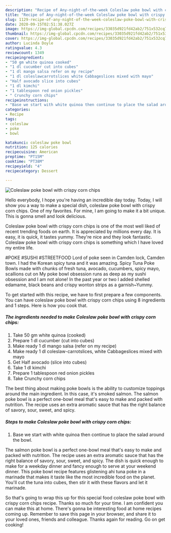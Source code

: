 ```yaml
---
description: "Recipe of Any-night-of-the-week Coleslaw poke bowl with crispy corn chips"
title: "Recipe of Any-night-of-the-week Coleslaw poke bowl with crispy corn chips"
slug: 1129-recipe-of-any-night-of-the-week-coleslaw-poke-bowl-with-crispy-corn-chips
date: 2020-09-15T02:51:38.027Z
image: https://img-global.cpcdn.com/recipes/33035d921fd42ab2/751x532cq70/coleslaw-poke-bowl-with-crispy-corn-chips-recipe-main-photo.jpg
thumbnail: https://img-global.cpcdn.com/recipes/33035d921fd42ab2/751x532cq70/coleslaw-poke-bowl-with-crispy-corn-chips-recipe-main-photo.jpg
cover: https://img-global.cpcdn.com/recipes/33035d921fd42ab2/751x532cq70/coleslaw-poke-bowl-with-crispy-corn-chips-recipe-main-photo.jpg
author: Lucinda Doyle
ratingvalue: 4.3
reviewcount: 1349
recipeingredient:
- "50 gm white quinoa cooked"
- "1 dl cucumber cut into cubes"
- "1 dl mango salsa refer on my recipe"
- "1 dl coleslawcarrotslices white Cabbageslices mixed with mayo"
- "Half avocado slice into cubes"
- "1 dl kimchi"
- "1 tablespoon red onion pickles"
- " Crunchy corn chips"
recipeinstructions:
- "Base we start with white quinoa then continue to place the salad around the bowl."
categories:
- Recipe
tags:
- coleslaw
- poke
- bowl

katakunci: coleslaw poke bowl 
nutrition: 125 calories
recipecuisine: American
preptime: "PT15M"
cooktime: "PT38M"
recipeyield: "4"
recipecategory: Dessert

---
```



![Coleslaw poke bowl with crispy corn chips](https://img-global.cpcdn.com/recipes/33035d921fd42ab2/751x532cq70/coleslaw-poke-bowl-with-crispy-corn-chips-recipe-main-photo.jpg)

Hello everybody, I hope you're having an incredible day today. Today, I will show you a way to make a special dish, coleslaw poke bowl with crispy corn chips. One of my favorites. For mine, I am going to make it a bit unique. This is gonna smell and look delicious.

Coleslaw poke bowl with crispy corn chips is one of the most well liked of recent trending foods on earth. It is appreciated by millions every day. It is easy, it is quick, it tastes yummy. They're nice and they look fantastic. Coleslaw poke bowl with crispy corn chips is something which I have loved my entire life.

#POKE #SUSHI #STREETFOOD Lord of poke seen in Camden lock, Camden town. I had the Korean spicy tuna and it was amazing. Spicy Tuna Poke Bowls made with chunks of fresh tuna, avocado, cucumbers, spicy mayo, scallions cut on My poke bowl obsession runs as deep as my sushi obsession and I am not alone! In the past year or two I added shelled edamame, black beans and crispy wonton strips as a garnish~Yummy.


To get started with this recipe, we have to first prepare a few components. You can have coleslaw poke bowl with crispy corn chips using 8 ingredients and 1 steps. Here is how you cook that.

<!--inarticleads1-->

##### The ingredients needed to make Coleslaw poke bowl with crispy corn chips:

1. Take 50 gm white quinoa (cooked)
1. Prepare 1 dl cucumber (cut into cubes)
1. Make ready 1 dl mango salsa (refer on my recipe)
1. Make ready 1 dl coleslaw-carrotslices, white Cabbageslices mixed with mayo
1. Get Half avocado (slice into cubes)
1. Take 1 dl kimchi
1. Prepare 1 tablespoon red onion pickles
1. Take  Crunchy corn chips


The best thing about making poke bowls is the ability to customize toppings around the main ingredient. In this case, it&#39;s smoked salmon. The salmon poke bowl is a perfect one-bowl meal that&#39;s easy to make and packed with nutrition. The recipe uses an extra aromatic sauce that has the right balance of savory, sour, sweet, and spicy. 

<!--inarticleads2-->

##### Steps to make Coleslaw poke bowl with crispy corn chips:

1. Base we start with white quinoa then continue to place the salad around the bowl.


The salmon poke bowl is a perfect one-bowl meal that&#39;s easy to make and packed with nutrition. The recipe uses an extra aromatic sauce that has the right balance of savory, sour, sweet, and spicy. The dish is quick enough to make for a weekday dinner and fancy enough to serve at your weekend dinner. This poke bowl recipe features glistening ahi tuna poke in a marinade that makes it taste like the most incredible food on the planet. You&#39;ll cut the tuna into cubes, then stir it with these flavors and let it marinade. 

So that's going to wrap this up for this special food coleslaw poke bowl with crispy corn chips recipe. Thanks so much for your time. I am confident you can make this at home. There's gonna be interesting food at home recipes coming up. Remember to save this page in your browser, and share it to your loved ones, friends and colleague. Thanks again for reading. Go on get cooking!

